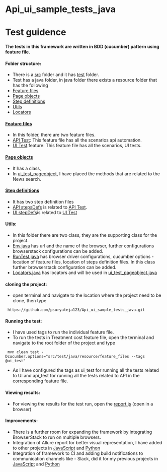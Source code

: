 # Api_ui_sample_tests_java
# Test guidence 

#### The tests in this framework are written in BDD (cucumber) pattern using feature file.

#### Folder structure:
* There is a [src](src) folder and it has [test](src/test) folder.
* Test has a java folder, in java folder there exists a resource folder that has the following
* [Feature files](src/test/java/resource/feature_files)
* [Page objects](src/test/java/resource/page_objects)
* [Step definitions](src/test/java/resource/step_defs)
* [Utils](src/test/java/resource/utils)
* [Locators](src/test/java/resource/utils)

#### [Feature files](src/test/java/resource/feature_files)
* In this folder, there are two feature files.
* [API Test](src/test/java/resource/feature_files/api_tests.feature): This feature file has all the scenarios api automation.
* [UI Test](src/test/java/resource/feature_files/ui_test.feature).feature: This feature file has all the scenarios, UI tests.

#### [Page objects](src/test/java/resource/page_objects)
* It has a class, 
* In [ui_test_pageobject](src/test/java/resource/page_objects/ui_test_pageobject.java), I have placed the methods that are related to the News search.

#### [Step definitions](src/test/java/resource/step_defs)
* It has two step definition files
* [API stepsDefs](src/test/java/resource/step_defs/api_automationStepDefs.java) is related to [API Test](src/test/java/resource/feature_files/api_tests.feature).
* [UI stepDefs](src/test/java/resource/step_defs/ui_testStepDefs.java)is related to [UI Test](src/test/java/resource/feature_files/ui_test.feature)

#### [Utils](src/test/java/resource/utils): 
* In this folder there are two class, they are the supporting class for the project.
* [Env.java](src/test/java/resource/utils/Env.java) has url and the name of the browser, further configurations browserstack configurations can be added.
* [RunTest.java](src/test/java/resource/utils/RunTest.java) has browser driver configurations, cucumber options - location of feature files, location of steps definition files. In this class further browserstack configuration can be added.
* [Locators.java](src/test/java/resource/utils/locators.java) has locators and will be used in [ui_test_pageobject.java](src/test/java/resource/utils/ui_test_pageobject.java)


#### cloning the project:
* open terminal and navigate to the location where the project need to be clone, then type
```
 https://github.com/psuryateja123/Api_ui_sample_tests_java.git
```

#### Running the test:
* I have used tags to run the individual feature file. 
* To run the tests in Treatment cost feature file, open the terminal and navigate to the root folder of the project and type

```
 mvn clean test -Dcucumber.options="src/test/java/resource/feature_files --tags @ui_test"
```

* As I have configured the tags as ui_test for running all the tests related to UI and api_test for running all the tests related to API in the corresponding feature file. 

#### Viewing results:

* For viewing the results for the test run, open the [report.js](report.js) (open in a browser)

#### Improvements:

* There is a further room for expanding the framework by integrating BrowserStack to run on multiple browsers. 
* Integration of Allure report for better visual representation, I have added to other projects in [JavaScript](https://github.com/psuryateja123/cypress_meetup_demo) and [Python](https://github.com/psuryateja123/python-behave)
* Integration of framework to CI and adding build notifications to communication channels like - Slack, did it for my previous projects in [JavaScript](https://github.com/psuryateja123/cypress_meetup_demo) and [Python](https://github.com/psuryateja123/python-behave)
